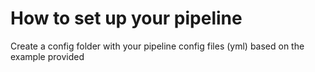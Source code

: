 # How to set up your pipeline

Create a config folder with your pipeline config files (yml) based on the example provided
